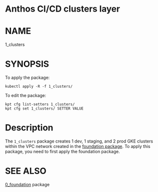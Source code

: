 Anthos CI/CD clusters layer
==================================================

# NAME

  1_clusters

# SYNOPSIS

To apply the package:

    kubectl apply -R -f 1_clusters/

To edit the package:

    kpt cfg list-setters 1_clusters/
    kpt cfg set 1_clusters/ SETTER VALUE

# Description

The `1_clusters` package creates 1 dev, 1 staging, and 2 prod GKE clusters within the VPC network created in the [foundation package](../0_foundation/). To apply this package, you need to first apply the foundation package.

# SEE ALSO

[0_foundation](../0_foundation/) package